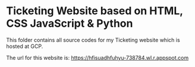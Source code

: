 # Ticketing Website based on HTML, CSS JavaScript & Python

This folder contains all source codes for my Ticketing website which is hosted at GCP.

The url for this website is: https://hfisuadhfuhyu-738784.wl.r.appspot.com

